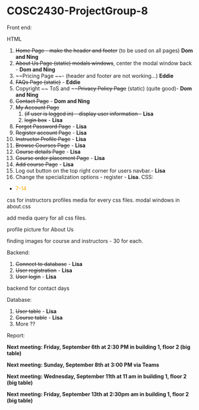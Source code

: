 # COSC2430-ProjectGroup-8

Front end:

HTML
1. ~~Home Page - ~~make the header~~ and footer~~ (to be used on all pages) **Dom and Ning**
2. ~~About Us Page (static) modals windows~~, center the modal window back - **Dom and Ning**
3. ~~Pricing Page ~~- (header and footer are not working...) **Eddie**
4. ~~FAQs Page (static)~~ - **Eddie**
5. Copyright  ~~ ToS and ~~~~Privacy Policy Page~~ (static)  (quite good)- **Dom and Ning**
6. ~~Contact Page~~ - **Dom and Ning**
7. ~~My Account Page~~
   1. ~~(if user is logged in) - display user information -~~ **Lisa**
   2. ~~login box~~ - **Lisa**
8. ~~Forgot Password Page~~ - **Lisa**
9.  ~~Register account Page~~ - **Lisa**
10. ~~Instructor Profile Page~~ - **Lisa**
11. ~~Browse Courses Page~~ - **Lisa**
12. ~~Course details Page~~ - **Lisa**
13. ~~Course order placement Page~~  - **Lisa**
14. ~~Add course Page~~ - **Lisa**
15. Log out button on the top right corner for users navbar.- **Lisa**
16. Change the specialization options - register - **Lisa**.
CSS:
- <span style="color:orange"> 7-14

css for instructors profiles
media for every css files.
modal windows in about.css

add media query for all css files.

profile picture for About Us

finding images for course and instructors - 30 for each.

Backend:
1. ~~Connect to database~~ - **Lisa**
2. ~~User registration~~ - **Lisa**
3. ~~User login~~ - **Lisa**

backend for contact days



Database:
1. ~~User table~~ - **Lisa**
2. ~~Course table~~ - **Lisa**
3. More ??

Report:
 

**Next meeting: Friday, September 6th at 2:30 PM in building 1, floor 2 (big table)**

**Next meeting: Sunday, September 8th at 3:00 PM via Teams**

**Next meeting: Wednesday, September 11th at 11 am in building 1, floor 2 (big table)**

**Next meeting: Friday, September 13th at 2:30pm am in building 1, floor 2 (big table)**
